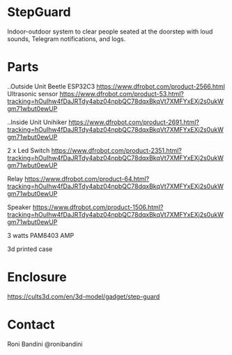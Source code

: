 # StepGuard
Indoor-outdoor system to clear people seated at the doorstep with loud sounds, Telegram notifications, and logs.

# Parts

..Outside Unit
Beetle ESP32C3 https://www.dfrobot.com/product-2566.html
Ultrasonic sensor https://www.dfrobot.com/product-53.html?tracking=hOuIhw4fDaJRTdy4abz04npbQC78dqxBkqVt7XMFYxEXj2s0ukWgm71wbut0ewUP

..Inside Unit
Unihiker https://www.dfrobot.com/product-2691.html?tracking=hOuIhw4fDaJRTdy4abz04npbQC78dqxBkqVt7XMFYxEXj2s0ukWgm71wbut0ewUP

2 x Led Switch https://www.dfrobot.com/product-2351.html?tracking=hOuIhw4fDaJRTdy4abz04npbQC78dqxBkqVt7XMFYxEXj2s0ukWgm71wbut0ewUP

Relay https://www.dfrobot.com/product-64.html?tracking=hOuIhw4fDaJRTdy4abz04npbQC78dqxBkqVt7XMFYxEXj2s0ukWgm71wbut0ewUP

Speaker https://www.dfrobot.com/product-1506.html?tracking=hOuIhw4fDaJRTdy4abz04npbQC78dqxBkqVt7XMFYxEXj2s0ukWgm71wbut0ewUP

3 watts PAM8403 AMP

3d printed case

# Enclosure

https://cults3d.com/en/3d-model/gadget/step-guard

# Contact

Roni Bandini
@ronibandini
